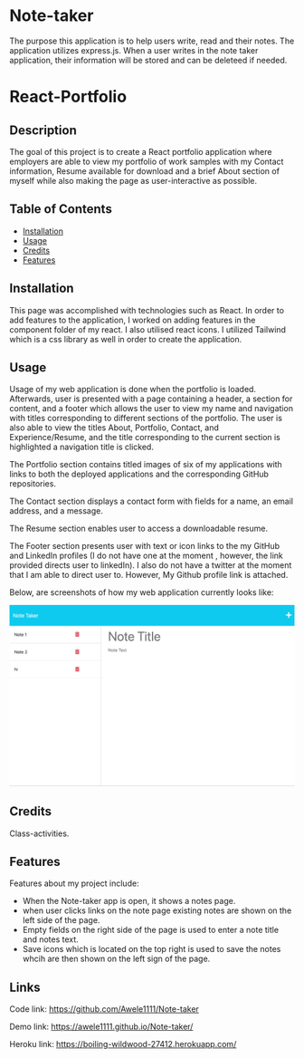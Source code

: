 # Note-taker

The purpose this application is to help users write, read and their notes. The application utilizes express.js. When a user writes in the note taker application, their information will be stored  and can be deleteed if needed.

# React-Portfolio

## Description

The goal of this project is to create a React portfolio application where employers are able to view my portfolio of work samples with my Contact information, Resume available for download and a brief About section of myself while also making the page as user-interactive as possible.

## Table of Contents

- [Installation](#installation)
- [Usage](#usage)
- [Credits](#credits)
- [Features](#features)


## Installation

This page was accomplished with technologies such as React. In order to add features to the application, I worked on adding features in the component folder of my react. I also utilised react icons. I utilized Tailwind which is a css library as well in order to create the application.


## Usage
Usage of my web application is done when the portfolio is loaded. Afterwards, user is presented with a page containing a header, a section for content, and a footer which allows the user to view my name and navigation with titles corresponding to different sections of the portfolio. The user is also able to view the titles About, Portfolio, Contact, and Experience/Resume, and the title corresponding to the current section is highlighted
 a navigation title is clicked.

The Portfolio section contains titled images of six of my applications with links to both the deployed applications and the corresponding GitHub repositories.

The Contact section displays a contact form with fields for a name, an email address, and a message.

The Resume section enables user to access a downloadable resume.

The Footer section presents user with text or icon links to the my GitHub and LinkedIn profiles (I do not have one at the moment , however, the link provided directs user to linkedIn). I also do not have a twitter at the moment that I am able to direct user to. However, My Github profile link is attached.

Below, are screenshots of how my web application currently looks like:

![Note](assets/Portfolio2.png)



## Credits

Class-activities.


## Features

Features about my project include:

- When the Note-taker app is open, it shows a notes page.
- when user clicks links on the note page existing notes are shown on the left side of the page.
- Empty fields on the right side of the page is used to enter a note title and notes text.
- Save icons which is located on the top right is used to save the notes whcih are then shown on the left sign of the page.


## Links
Code link: https://github.com/Awele1111/Note-taker

Demo link: https://awele1111.github.io/Note-taker/

Heroku link: https://boiling-wildwood-27412.herokuapp.com/



